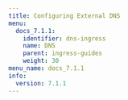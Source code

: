 ```yaml
---
title: Configuring External DNS
menu:
  docs_7.1.1:
    identifier: dns-ingress
    name: DNS
    parent: ingress-guides
    weight: 30
menu_name: docs_7.1.1
info:
  version: 7.1.1
---
```


